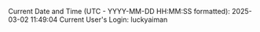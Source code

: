 Current Date and Time (UTC - YYYY-MM-DD HH:MM:SS formatted): 2025-03-02 11:49:04
Current User's Login: luckyaiman
